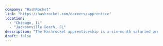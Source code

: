 ```yaml
---
company: "HashRocket"
link: "https://hashrocket.com/careers/apprentice"
location: 
  - "Chicago, IL"
  - "Jacksonville Beach, FL"
description: "The Hashrocket apprenticeship is a six–month salaried program designed to take candidates with some professional software development experience and turn them into software consultants."
draft: false
---
```

